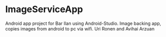 # ImageServiceApp
Android app project for Bar Ilan using Android-Studio.
Image backing app, copies images from android to pc via wifi.
Uri Ronen and Avihai Arzuan
